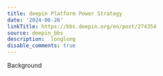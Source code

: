 ```yaml
---
title: deepin Platform Power Strategy
date: '2024-06-26'
linkTitle: https://bbs.deepin.org/en/post/274354
source: deepin_bbs
description:  longlong 
disable_comments: true
---
```

Background
